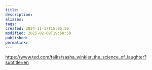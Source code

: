 ```yaml
---
title: 
description: 
aliases: 
tags: 
created: 2024-11-17T15:05:50
modified: 2025-02-09T19:50:50
published: 
permalink: 
---
```


https://www.ted.com/talks/sasha_winkler_the_science_of_laughter?subtitle=en

